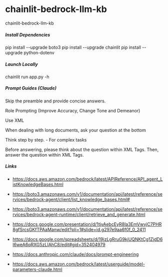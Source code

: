 # chainlit-bedrock-llm-kb
chainlit-bedrock-llm-kb

##### Install Dependencies

pip install --upgrade boto3
pip install --upgrade chainlit
pip install --upgrade python-dotenv


##### Launch Locally

chainlit run app.py -h

##### Prompt Guides (Claude)

Skip the preamble and provide concise answers.

Role Prompting (Improve Accuracy, Change Tone and Demeanor)

Use XML

When dealing with long documents, ask your question at the bottom

Think step by step. - For complex tasks

Before answering, please think about the question within <thinking></thinking> XML Tags. Then, answer the question within <answer></answer> XML Tags.

##### Links

- https://docs.aws.amazon.com/bedrock/latest/APIReference/API_agent_ListKnowledgeBases.html

- https://boto3.amazonaws.com/v1/documentation/api/latest/reference/services/bedrock-agent/client/list_knowledge_bases.html#

- https://boto3.amazonaws.com/v1/documentation/api/latest/reference/services/bedrock-agent-runtime/client/retrieve_and_generate.html

- https://docs.google.com/presentation/d/1tjvAebcEyR8la3EmVwvjC7PHR8gfSrcsGKfTPAaManw/edit?pli=1#slide=id.g297e9aa6f0f_0_2411

- https://docs.google.com/spreadsheets/d/19jzLgRruG9kjUQNKtCg1ZjdD6l6weA6qRXG5zLIAhC8/edit#gid=352404979

- https://docs.anthropic.com/claude/docs/prompt-engineering

- https://docs.aws.amazon.com/bedrock/latest/userguide/model-parameters-claude.html